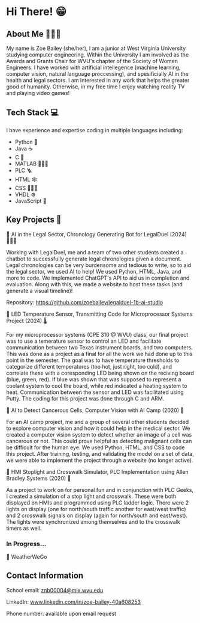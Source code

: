 # Hi There! 😁

## About Me 👩🏼‍💻
My name is Zoe Bailey (she/her), I am a junior at West Virginia University studying computer engineering. Within the University I am involved as the Awards and Grants Chair for WVU's chapter of the Society of Women Engineers. I have worked with artificial intellegence (machine learning, computer vision, natural language proccessing), and spesificially AI in the health and legal sectors. I am interested in any work that helps the greater good of humanity. Otherwise, in my free time I enjoy watching reality TV and playing video games!

## Tech Stack 💻
I have experience and expertise coding in multiple languages including:
- Python 🐍
- Java ☕️
- C 🛜
- MATLAB 👷🏼‍♀️
- PLC 🪜
- HTML 🕸️
- CSS 👩🏼‍🎨
- VHDL ⚙️
- JavaScript 🔁

## Key Projects 🔧
📌 AI in the Legal Sector, Chronology Generating Bot for LegalDuel (2024) 👩🏼‍⚖️

Working with LegalDuel, me and a team of two other students created a chatbot to successfully generate legal chronologies given a document. Legal chronologies can be very burdensome and tedious to write, so to aid the legal sector, we used AI to help! We used Python, HTML, Java, and more to code. We implemented ChatGPT's API to aid us in completion and evaluation. Along with this, we made a website to host these tasks (and generate a visual timeline)!

Repository: https://github.com/zoebailey/legalduel-1b-ai-studio

📌 LED Temperature Sensor, Transmitting Code for Microprocessor Systems Project (2024) 🌡️

For my microprocessor systems (CPE 310 @ WVU) class, our final project was to use a temerature sensor to control an LED and facilitate communication between two Texas Instrument boards, and two computers. This was done as a project as a final for all the work we had done up to this point in the semester. The goal was to have temperature thresholds to categorize different temperatures (too hot, just right, too cold), and correlate these with a coresponding LED being shown on the reciving board (blue, green, red). If blue was shown that was supposed to represent a coolant system to cool the board, while red indicated a heating system to heat. Communication between the sensor and LED was facilitated using Putty. The coding for this project was done through C and ARM.

📌 AI to Detect Cancerous Cells, Computer Vision with AI Camp (2020) 🩻

For an AI camp project, me and a group of several other students decided to explore computer vision and how it could help in the medical sector. We created a computer vision system to detect whether an image of a cell was cancerous or not. This could prove helpful as detecting malignant cells can be difficult for the human eye. We used Python, HTML, and CSS to code this project. After training, testing, and validating the model on a set of data, we were able to implement the project through a website (no longer active).

📌 HMI Stoplight and Crosswalk Simulator, PLC Implementation using Allen Bradley Systems (2020) 🚸

As a project to work on for personal fun and in conjunction with PLC Geeks, I created a simulation of a stop light and crosswalk. These were both displayed on HMIs and programmed using PLC ladder logic. There were 2 lights on display (one for north/south traffic another for east/west traffic) and 2 crosswalk signals on display (again for north/south and east/west). The lights were synchronized among themselves and to the crosswalk timers as well.

### In Progress...
📍 WeatherWeGo

## Contact Information
School email: znb00004@mix.wvu.edu

LinkedIn: www.linkedin.com/in/zoe-bailey-40a608253

Phone number: available upon email request

<!--
**zoebailey/zoebailey** is a ✨ _special_ ✨ repository because its `README.md` (this file) appears on your GitHub profile.

Here are some ideas to get you started:

- 🔭 I’m currently working on ...
- 🌱 I’m currently learning ...
- 👯 I’m looking to collaborate on ...
- 🤔 I’m looking for help with ...
- 💬 Ask me about ...
- 📫 How to reach me: ...
- 😄 Pronouns: ...
- ⚡ Fun fact: ...
-->

